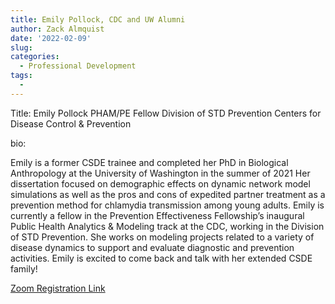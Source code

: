 ```yaml
---
title: Emily Pollock, CDC and UW Alumni
author: Zack Almquist
date: '2022-02-09'
slug: 
categories:
  - Professional Development
tags:
  - 
---
```


Title:
Emily Pollock
PHAM/PE Fellow
Division of STD Prevention 
Centers for Disease Control & Prevention

bio: 

Emily is a former CSDE trainee and completed her PhD in Biological Anthropology at the University of Washington in the summer of 2021 Her dissertation focused on demographic effects on dynamic network model simulations as well as the pros and cons of expedited partner treatment as a prevention method for chlamydia transmission among young adults. Emily is currently a fellow in the Prevention Effectiveness Fellowship’s inaugural Public Health Analytics & Modeling track at the CDC, working in the Division of STD Prevention. She works on modeling projects related to a variety of disease dynamics to support and evaluate diagnostic and prevention activities. Emily is excited to come back and talk with her extended CSDE family! 


[Zoom Registration Link](https://washington.zoom.us/meeting/register/tJMrdeGqpz4qEt3nymYDdQyVi-X9NeZS28yS)